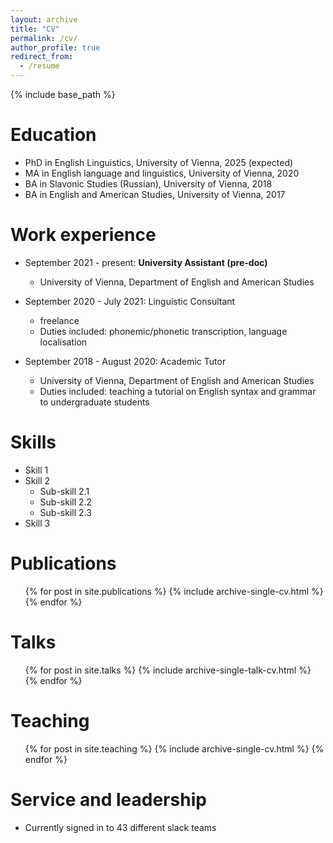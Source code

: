 ```yaml
---
layout: archive
title: "CV"
permalink: /cv/
author_profile: true
redirect_from:
  - /resume
---
```


{% include base_path %}

Education
======
* PhD in English Linguistics, University of Vienna, 2025 (expected)
* MA in English language and linguistics, University of Vienna, 2020
* BA in Slavonic Studies (Russian), University of Vienna, 2018
* BA in English and American Studies, University of Vienna, 2017


Work experience
======
* September 2021 - present: __University Assistant (pre-doc)__
  * University of Vienna, Department of English and American Studies

* September 2020 -  July 2021: Linguistic Consultant
  * freelance
  * Duties included: phonemic/phonetic transcription, language localisation

* September 2018 -  August 2020: Academic Tutor 
  * University of Vienna, Department of English and American Studies
  * Duties included: teaching a tutorial on English syntax and grammar to undergraduate students  
  
Skills
======
* Skill 1
* Skill 2
  * Sub-skill 2.1
  * Sub-skill 2.2
  * Sub-skill 2.3
* Skill 3

Publications
======
  <ul>{% for post in site.publications %}
    {% include archive-single-cv.html %}
  {% endfor %}</ul>
  
Talks
======
  <ul>{% for post in site.talks %}
    {% include archive-single-talk-cv.html %}
  {% endfor %}</ul>
  
Teaching
======
  <ul>{% for post in site.teaching %}
    {% include archive-single-cv.html %}
  {% endfor %}</ul>
  
Service and leadership
======
* Currently signed in to 43 different slack teams
